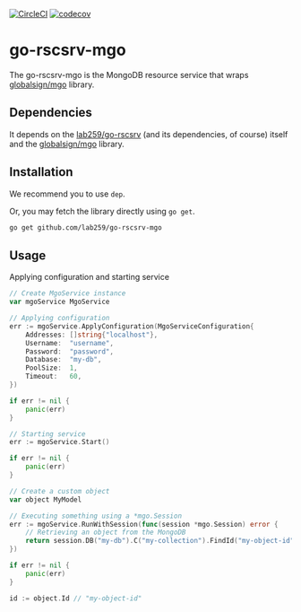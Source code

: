 [![CircleCI](https://circleci.com/gh/lab259/go-rscsrv-mgo.svg?style=shield)](https://circleci.com/gh/lab259/go-rscsrv-mgo) [![codecov](https://codecov.io/gh/lab259/go-rscsrv-mgo/branch/master/graph/badge.svg)](https://codecov.io/gh/lab259/go-rscsrv-mgo)

# go-rscsrv-mgo

The go-rscsrv-mgo is the MongoDB resource service that wraps [globalsign/mgo](//github.com/globalsign/mgo) library.

## Dependencies

It depends on the [lab259/go-rscsrv](//github.com/lab259/go-rscsrv) (and its dependencies,
of course) itself and the [globalsign/mgo](//github.com/globalsign/mgo) library.

## Installation

We recommend you to use `dep`.

Or, you may fetch the library directly using `go get`.

```bash
go get github.com/lab259/go-rscsrv-mgo
```

## Usage

Applying configuration and starting service

```go
// Create MgoService instance
var mgoService MgoService

// Applying configuration
err := mgoService.ApplyConfiguration(MgoServiceConfiguration{
    Addresses: []string{"localhost"},
	Username:  "username",
	Password:  "password",
	Database:  "my-db",
	PoolSize:  1,
    Timeout:   60,
})

if err != nil {
    panic(err)
}

// Starting service
err := mgoService.Start()

if err != nil {
    panic(err)
}

// Create a custom object
var object MyModel

// Executing something using a *mgo.Session
err := mgoService.RunWithSession(func(session *mgo.Session) error {
    // Retrieving an object from the MongoDB
    return session.DB("my-db").C("my-collection").FindId("my-object-id").One(&object)
})

if err != nil {
    panic(err)
}

id := object.Id // "my-object-id"
```
